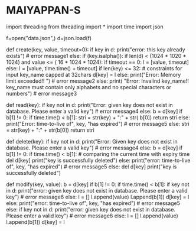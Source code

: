 # MAIYAPPAN-S
import threading
from threading import *
import time
import json

f=open("data.json",)
d=json.load(f)

def create(key, value, timeout=0):
    if key in d:
        print("error: this key already exists")  # error message1
    else:
        if (key.isalpha()):
            if len(d) < (1024 * 1020 * 1024) and value <= (
                    16 * 1024 * 1024):
                if timeout == 0:
                    l = [value, timeout]
                else:
                    l = [value, time.time() + timeout]
                if len(key) <= 32:  # constraints for input key_name capped at 32chars
                    d[key] = l
            else:
                print("Error: Memory limit exceeded!! ")  # error message2
        else:
            print(
                "Error: Invalind key_name!! key_name must contain only alphabets and no special characters or numbers")  # error message3



def read(key):
    if key not in d:
        print("Error: given key does not exist in database. Please enter a valid key")  # error message4
    else:
        b = d[key]
        if b[1] != 0:
            if time.time() < b[1]:
                stri = str(key) + ":" + str(
                    b[0])
                return stri
            else:
                print("Error: time-to-live of", key, "has expired")  # error message5
        else:
            stri = str(key) + ":" + str(b[0])
            return stri



def delete(key):
    if key not in d:
        print("Error: Given key does not exist in database. Please enter a valid key")  # error message4
    else:
        b = d[key]
        if b[1] != 0:
            if time.time() < b[1]:  # comparing the current time with expiry time
                del d[key]
                print("key is successfully deleted")
            else:
                print("error: time-to-live of", key, "has expired")  # error message5
        else:
            del d[key]
            print("key is successfully deleted")





def modify(key, value):
    b = d[key]
    if b[1] != 0:
        if time.time() < b[1]:
            if key not in d:
                print("error: given key does not exist in database. Please enter a valid key")  # error message6
            else:
                l = []
                l.append(value)
                l.append(b[1])
                d[key] = l
        else:
            print("error: time-to-live of", key, "has expired")  # error message5
    else:
        if key not in d:
            print("error: given key does not exist in database. Please enter a valid key")  # error message6
        else:
            l = []
            l.append(value)
            l.append(b[1])
            d[key] = l
